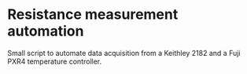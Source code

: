 # Resistance measurement automation
Small script to automate data acquisition from a Keithley 2182 and a Fuji PXR4 temperature controller.
